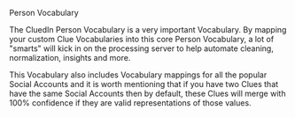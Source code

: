 Person Vocabulary

The CluedIn Person Vocabulary is a very important Vocabulary. By mapping your custom Clue Vocabularies into this core Person Vocabulary, a lot of "smarts" will kick in on the processing server to help automate cleaning, normalization, insights and more. 

This Vocabulary also includes Vocabulary mappings for all the popular Social Accounts and it is worth mentioning that if you have two Clues that have the same Social Accounts then by default, these Clues will merge with 100% confidence if they are valid representations of those values. 